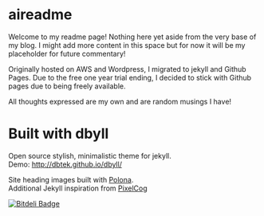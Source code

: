 aireadme
=====

Welcome to my readme page! Nothing here yet aside from the very base of my blog. I might add more content in this space but for now it will be my placeholder for future commentary!

Originally hosted on AWS and Wordpress, I migrated to jekyll and Github Pages. Due to the free one year trial ending, I decided to stick with Github pages due to being freely available.

All thoughts expressed are my own and are random musings I have!

Built with dbyll
=====
Open source stylish, minimalistic theme for jekyll.  
Demo: http://dbtek.github.io/dbyll/  

Site heading images built with [Polona](http://typo.polona.pl/en/).  
Additional Jekyll inspiration from [PixelCog](http://pixelcog.com/)  

[![Bitdeli Badge](https://d2weczhvl823v0.cloudfront.net/dbtek/dbyll/trend.png)](https://bitdeli.com/free "Bitdeli Badge")

